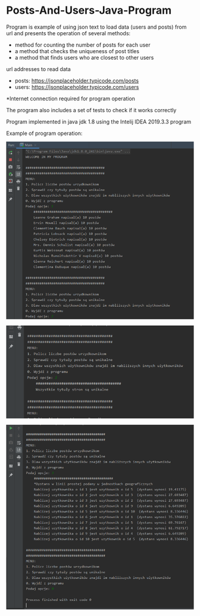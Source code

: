 # Posts-And-Users-Java-Program

Program is example of using json text to load data (users and posts) from url                                                             and presents the operation of several methods:
- method for counting the number of posts for each user
- a method that checks the uniqueness of post titles
- a method that finds users who are closest to other users

url addresses to read data
- posts: https://jsonplaceholder.typicode.com/posts
- users: https://jsonplaceholder.typicode.com/users

*Internet connection required for program operation

The program also includes a set of tests to check if it works correctly

Program implemented in java jdk 1.8 using the Intelij IDEA 2019.3.3 program

Example of program operation:

![Image description](https://github.com/Raval97/Posts-And-Users-Java-Program/blob/master/screen/1.PNG?raw=true)

![Image description](https://github.com/Raval97/Posts-And-Users-Java-Program/blob/master/screen/2.PNG?raw=true)

![Image description](https://github.com/Raval97/Posts-And-Users-Java-Program/blob/master/screen/3.PNG?raw=true)
